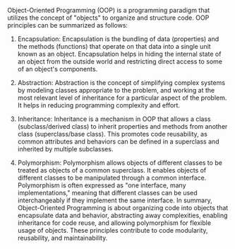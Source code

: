 Object-Oriented Programming (OOP) is a programming paradigm that utilizes the concept of "objects" to organize and structure code. OOP principles can be summarized as follows:

1. Encapsulation: Encapsulation is the bundling of data (properties) and the methods (functions) that operate on that data into a single unit known as an object. Encapsulation helps in hiding the internal state of an object from the outside world and restricting direct access to some of an object's components.

2. Abstraction: Abstraction is the concept of simplifying complex systems by modeling classes appropriate to the problem, and working at the most relevant level of inheritance for a particular aspect of the problem. It helps in reducing programming complexity and effort.

3. Inheritance: Inheritance is a mechanism in OOP that allows a class (subclass/derived class) to inherit properties and methods from another class (superclass/base class). This promotes code reusability, as common attributes and behaviors can be defined in a superclass and inherited by multiple subclasses.

4. Polymorphism: Polymorphism allows objects of different classes to be treated as objects of a common superclass. It enables objects of different classes to be manipulated through a common interface. Polymorphism is often expressed as "one interface, many implementations," meaning that different classes can be used interchangeably if they implement the same interface.
In summary, Object-Oriented Programming is about organizing code into objects that encapsulate data and behavior, abstracting away complexities, enabling inheritance for code reuse, and allowing polymorphism for flexible usage of objects. These principles contribute to code modularity, reusability, and maintainability.